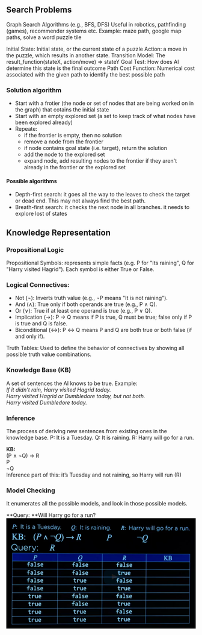 ## Search Problems
Graph Search Algorithms (e.g., BFS, DFS) 
Useful in robotics, pathfinding (games), recommender systems etc.
Example: maze path, google map paths, solve a word puzzle tile

Initial State: Initial state, or the current state of a puzzle
Action: a move in the puzzle, which results in another state. 
Transition Model: The result_function(stateX, action/move) => stateY
Goal Test: How does AI determine this state is the final outcome
Path Cost Function: Numerical cost associated with the given path to identify the best possible path

### Solution algorithm 
- Start with a frotier (the node or set of nodes that are being worked on in the graph) that cotains the initial state
- Start with an empty explored set (a set to keep track of what nodes have been explored already)
- Repeate:
  - if the frontier is empty, then no solution
  - remove a node from the frontier
  - if node contains goal state (i.e. target), return the solution
  - add the node to the explored set
  - expand node, add resulting nodes to the frontier if they aren't already in the frontier or the explored set

#### Possible algorithms
- Depth-first search: it goes all the way to the leaves to check the target or dead end. This may not always find the best path.
- Breath-first search: it checks the next node in all branches. it needs to explore lost of states


## Knowledge Representation

### Propositional Logic
Propositional Symbols: represents simple facts (e.g. P for "Its raining", Q for "Harry visited Hagrid"). Each symbol is either True or False.

### Logical Connectives:
- Not (¬): Inverts truth value (e.g., ¬P means "It is not raining").
- And (∧): True only if both operands are true (e.g., P ∧ Q).
- Or (∨): True if at least one operand is true (e.g., P ∨ Q).
- Implication (→): P → Q means if P is true, Q must be true; false only if P is true and Q is false.
- Biconditional (↔): P ↔ Q means P and Q are both true or both false (if and only if).

Truth Tables: Used to define the behavior of connectives by showing all possible truth value combinations.

### Knowledge Base (KB)
A set of sentences the AI knows to be true.
Example: <br>
_If it didn't rain, Harry visited Hagrid today.<br>
Harry visited Hagrid or Dumbledore today, but not both.<br>
Harry visited Dumbledore today._

### Inference
The process of deriving new sentences from existing ones in the knowledge base.
P: It is a Tuesday.
Q: It is raining.
R: Harry will go for a run.

**KB:** <br>
(P ∧ ¬Q) → R <br>
P <br>
¬Q <br>
Inference part of this: it’s Tuesday and not raining, so Harry will run (R)

### Model Checking
It enumerates all the possible models, and look in those possible models.

**Query: **Will Harry go for a run?
![model_checking](assets/Model%20Checking.png)


